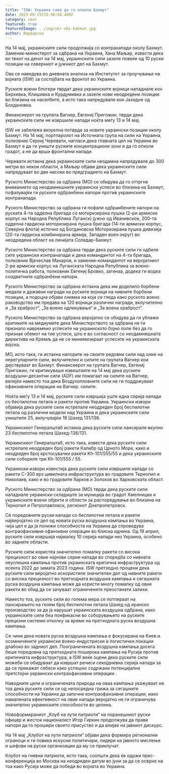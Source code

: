 ```yaml
---
title: "ISW: Украина сака да го опколи Бахмут"
date: 2023-05-15T23:56:58.489Z
category: свет
featured: true
featuredImage: ../img/ukr-obi-bahmut.jpg
author: Вардарски
---
```

На 14 мај, украинските сили продолжија со контранапади околу Бахмут. Заменик-министерот за одбрана на Украина, Хана Маљар, извести дека во текот на денот на 14 мај, украинските сили зазеле повеќе од 10 руски позиции на северниот и јужниот дел на Бахмут.

Ова се наведува во дневната анализа на Институтот за проучување на војната (ISW) за состојбата на фронтот во Украина.

Руските воени блогери тврдат дека украинските војници нападнале кон Берхивка, Клишивка и Курдумивка и зазеле нови неодредени позиции во близина на населбите, а исто така напредувале кон Јахидне од Бохдановка.

Финансиерот на групата Вагнер, Евгениј Пригожин, тврди дека украинските сили не извршиле напади ноќта меѓу 13 и 14 мај.

ISW не забележа визуелна потврда за новите украински позиции околу Бахмут. На 14 мај, портпаролот на Источната група на сили на Украина, полковник Серхиј Черевати, нагласи дека главната цел на Украина во Бахмут е да ги уништи руските концентрациони зони и да го опколи градот, а не да врши фронтални напади.

Черевати истакна дека украинските сили неодамна напредувале до 300 метри во некои области, а Маљар објави дека украинските сили напредуваат во две насоки во предградието на Бахмут.

Руското Министерство за одбрана (МО) се обидува да го оттргне вниманието од неодамнешните украински успеси во близина на Бахмут, пофалувајќи ги руските одбранбени напори против украинските контранапади.

Руското Министерство за одбрана ги пофали одбранбените напори на руската 4-та одделна бригада со моторизирана пушка (2-ри армиски корпус на Народна Република Луганск) јужно од Иванивское, 200-та одделна гардиска моторизирана пушка бригада (14-ти армиски корпус, Северна флота) источно од Богдановска Моторизирана пушка дивизија (20-та гардиска комбинирана армија, Западен воен округ) во неодредена област на линијата Соледар-Бахмут.

Руското Министерство за одбрана тврди дека руските сили ги одбиле сите украински контранапади и дека командантот на 4-та бригада, полковник Вјачеслав Макаров, и заменик-командантот на веројатниот 2-ри армиски корпус на Луганската Народна Република за воено-политичка работа, полковник Евгениј Бровко, загинаа, додека ги водеа соодветните одбранбени напори.

Руското Министерство за одбрана истакна дека им доделило борбени медали и државни награди на руските војници на нивните борбени позиции, а подоцна објави снимка на која се гледа како руското воено раководство им предава на 120 војници различни награди, вклучително и „За храброст“, „За воено одликување“ и „За воена храброст“.

Руското Министерство за одбрана веројатно се обидува да ги ублажи критиките на медиумите дека Министерството за одбрана не ги признало навремено успесите на украинското бојно поле без да го признае обемот на тие успеси, што е во согласност со неодамнешната директива на Кремљ да не се минимизираат успесите на украинската војска.

МО, исто така, ги истакна напорите на своите редовни сили над оние на нерегуларните сили, вклучително и силите на групата Вагнер кои дејствуваат во Бахмут. Финансиерот на групата Вагнер, Евгениј Пригожин, ги критикуваше извештаите на 14 мај дека руските воздушни-десантни сили (ADF) им помагаат на силите на Вагнер, велејќи наместо тоа дека Воздухопловните сили не ги поддржуваат офанзивните операции на Вагнер. силите.

Ноќта меѓу 13 и 14 мај, руските сили извршија уште една серија напади со беспилотни летала и ракети против Украина. Украински извори објавија дека руските сили истрелале неодреден број беспилотни летала од различни модели над Украина и дека украинските сили уништиле 25, вклучувајќи 18 Шахед 131/136.

Украинскиот Генералштаб истакна дека руските сили лансирале вкупно 23 беспилотни летала Шахед-136/131.

Украинскиот Генералштаб, исто така, извести дека руските сили истрелале неодреден број ракети Калибр од Црното Море, како и неодреден број крстосувачки ракети Kh-101/555/55 и дека украинските сили собориле три Kh-101/555 / 55.

Украински извори известија дека руските сили извршиле напади со ракети С-300 врз цивилната инфраструктура во градовите Тернопил и Николаев, како и во градовите Харков и Золохов во Харковската област.

Руското Министерство за одбрана (МО) тврди дека руските сили нападнале украински складиште за муниција во градот Хмелницки и украинските воени објекти и области за распоредување во близина на Тернопил и Петропавловск, регионот Днепропетровск.

Сè поредовните руски напади со беспилотни летала и ракети најверојатно се дел од новата руска воздушна кампања во Украина, чија цел е да ја понижи способноста на Украина да спроведува контраофанзивни офанзивни операции во блиска иднина. Од 19 април, руските сили извршија најмалку 10 серија напади низ Украина, особено во задните области.

Руските сили користеа значително помалку ракети со висока прецизност во овие најнови серии напади во споредба со нивната неуспешна кампања против украинската критична инфраструктура од есента 2022 до зимата 2023 година. ISW претходно процени дека руските сили веројатно искористиле значителен дел од нивните ракети со висока прецизност во претходната воздушна кампања и сегашната руска воздушна кампања може да користи многу помалку од овие ракети во обид да се зачуваат ограничените преостанати залихи.

Наместо тоа, руските сили во голема мера се потпираат на лансирањето на голем број беспилотни летала Шахед од иранско производство за да ја нарушат украинската воздушна одбрана, иако украинските сили беа поефикасни во соборувањето на руските прецизни системи отколку за време на претходната руска воздушна кампања.

Се чини дека новата руска воздушна кампања е фокусирана на Киев и осомничените украински воено-индустриски и логистички локации длабоко во задниот дел. Поограничената воздушна кампања досега беше поредовна од претходната поширока кампања на Русија против критичната инфраструктура, а ISW веќе оцени дека руските сили можеби се обидуваат да извршат речиси секојдневна серија напади за да се прикажат себеси како успешно содржани потенцијални претстојни украински контраофанзивни операции .

Наводните цели и ограничената природа на оваа кампања укажуваат на тоа дека руските сили се од непосредна грижа за сегашните способности на Украина да започне контраофанзивни операции, иако намалената ефективност на овие напади веројатно не ги ограничува значително украинските способности во целина.

Новоформираниот „Клуб на лути патриоти“ на поранешниот руски офицер и жесток националист Игор Гиркин продолжува да прави напори да го прошири своето присуство и да влијае на јавниот дискурс.

На 14 мај „Клубот на лути патриоти“ објави дека формира регионални ограноци и ги повика искусни политичари, лидери на јавното мислење и шефови на руски организации да му се приклучат.

Клубот на гневни патриоти, исто така, соопшти дека ќе одржи прес-конференција во Москва на неодреден датум во јуни за да се осврне на тоа како Русија може да победи во војната во Украина.
